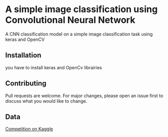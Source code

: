# A simple image classification using Convolutional Neural Network

A CNN classification model on a simple image classification task using keras and OpenCV

## Installation

you have to install keras and OpenCv librairies

## Contributing

Pull requests are welcome. For major changes, please open an issue first to discuss what you would like to change.

## Data

[Competition on Kaggle](https://www.kaggle.com/c/gdg-manouba-challenge/)
